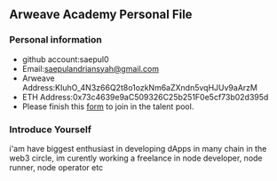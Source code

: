 ## Arweave Academy Personal File

### Personal information

- github account:saepul0 
- Email:saepulandriansyah@gmail.com
- Arweave Address:KIuhO_4N3z66Q2t8o1ozkNm6aZXndn5vqHJUv9aArzM
- ETH Address:0x73c4639e9aC509326C25b251F0e5cf73b02d395d
- Please finish this [form](https://docs.google.com/forms/d/e/1FAIpQLSfWA5fIIcBgmRppm3jNz5vmf9Mai_QMVil-2pO4r7YKn_Zhtw/viewform?usp=sf_link) to join in the talent pool.

### Introduce Yourself
 i'am have biggest enthusiast in developing dApps in many chain in the web3 circle, im curently working a freelance in node developer, node runner, node operator etc
